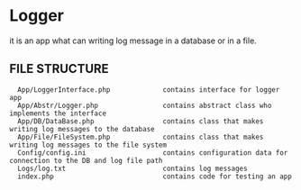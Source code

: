 Logger
============================

it is an app what can writing log message in a database or in a file.


FILE STRUCTURE
-------------------

      App/LoggerInterface.php             contains interface for logger app
      App/Abstr/Logger.php                contains abstract class who implements the interface
      App/DB/DataBase.php                 contains class that makes writing log messages to the database
      App/File/FileSystem.php             contains class that makes writing log messages to the file system
      Config/config.ini                   contains configuration data for connection to the DB and log file path
      Logs/log.txt                        contains log messages
      index.php                           contains code for testing an app